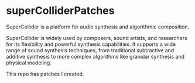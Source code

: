 # superColliderPatches

SuperCollider is a platform for audio synthesis and algorithmic composition.

SuperCollider is widely used by composers, sound artists, and researchers for its flexibility and powerful synthesis capabilities. It supports a wide range of sound synthesis techniques, from traditional subtractive and additive synthesis to more complex algorithms like granular synthesis and physical modeling.

This repo has patches I created.
